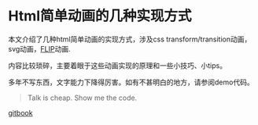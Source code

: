 # Html简单动画的几种实现方式

本文介绍了几种html简单动画的实现方式，涉及css transform/transition动画，svg动画，[FLIP](https://aerotwist.com/blog/flip-your-animations/)动画.

内容比较琐碎，主要着眼于这些动画实现的原理和一些小技巧、小tips。

多年不写东西，文字能力下降得厉害。如有不甚明白的地方，请参阅demo代码。

> Talk is cheap. Show me the code.

[gitbook](https://arnan125.gitbooks.io/whats-new-in-vue2-0/content)